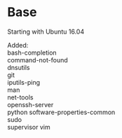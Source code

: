 # Base

Starting with Ubuntu 16.04

Added:  
bash-completion  
command-not-found  
dnsutils  
git  
iputils-ping  
man  
net-tools  
openssh-server  
python
software-properties-common  
sudo  
supervisor
vim  

